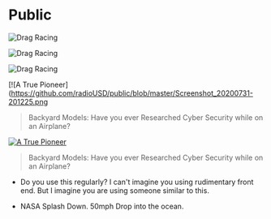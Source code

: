 # Public


![Drag Racing](https://github.com/radioUSD/public/blob/master/Screenshot_20200801-180417.png)

![Drag Racing](https://github.com/radioUSD/public/blob/master/Screenshot_20200731-202142.png)


![Drag Racing](https://github.com/radioUSD/public/blob/master/Screenshot_20200731-201225.png)



 [![A True Pioneer](https://github.com/radioUSD/public/blob/master/Screenshot_20200731-201225.png
> Backyard Models: Have you ever Researched Cyber Security while on an Airplane?


 [![A True Pioneer](https://github.com/radioUSD/public/blob/0caaefe515ca9fe6789ba37217c41857c8ff2356/Screenshot_20200731-195953.png)](https://github.com/sindresorhus/awesome#readme)
> Backyard Models: Have you ever Researched Cyber Security while on an Airplane?


- Do you use this regularly? I can't imagine you using rudimentary front end.  But I imagine you are using someone similar to this.

- NASA Splash Down. 50mph Drop into the ocean.
